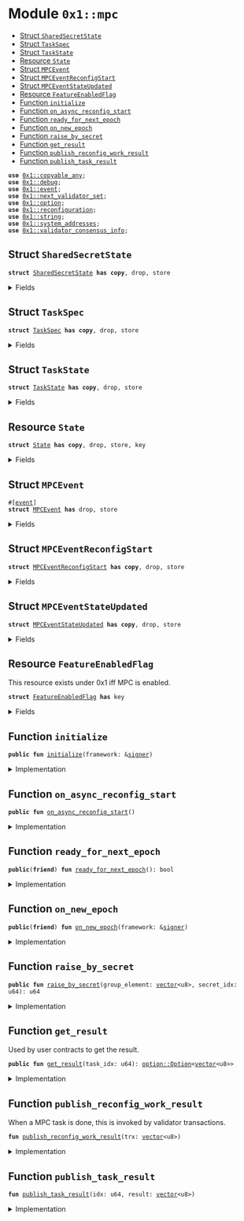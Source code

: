 
<a id="0x1_mpc"></a>

# Module `0x1::mpc`



-  [Struct `SharedSecretState`](#0x1_mpc_SharedSecretState)
-  [Struct `TaskSpec`](#0x1_mpc_TaskSpec)
-  [Struct `TaskState`](#0x1_mpc_TaskState)
-  [Resource `State`](#0x1_mpc_State)
-  [Struct `MPCEvent`](#0x1_mpc_MPCEvent)
-  [Struct `MPCEventReconfigStart`](#0x1_mpc_MPCEventReconfigStart)
-  [Struct `MPCEventStateUpdated`](#0x1_mpc_MPCEventStateUpdated)
-  [Resource `FeatureEnabledFlag`](#0x1_mpc_FeatureEnabledFlag)
-  [Function `initialize`](#0x1_mpc_initialize)
-  [Function `on_async_reconfig_start`](#0x1_mpc_on_async_reconfig_start)
-  [Function `ready_for_next_epoch`](#0x1_mpc_ready_for_next_epoch)
-  [Function `on_new_epoch`](#0x1_mpc_on_new_epoch)
-  [Function `raise_by_secret`](#0x1_mpc_raise_by_secret)
-  [Function `get_result`](#0x1_mpc_get_result)
-  [Function `publish_reconfig_work_result`](#0x1_mpc_publish_reconfig_work_result)
-  [Function `publish_task_result`](#0x1_mpc_publish_task_result)


<pre><code><b>use</b> <a href="../../aptos-stdlib/doc/copyable_any.md#0x1_copyable_any">0x1::copyable_any</a>;
<b>use</b> <a href="../../aptos-stdlib/doc/debug.md#0x1_debug">0x1::debug</a>;
<b>use</b> <a href="event.md#0x1_event">0x1::event</a>;
<b>use</b> <a href="next_validator_set.md#0x1_next_validator_set">0x1::next_validator_set</a>;
<b>use</b> <a href="../../aptos-stdlib/../move-stdlib/doc/option.md#0x1_option">0x1::option</a>;
<b>use</b> <a href="reconfiguration.md#0x1_reconfiguration">0x1::reconfiguration</a>;
<b>use</b> <a href="../../aptos-stdlib/../move-stdlib/doc/string.md#0x1_string">0x1::string</a>;
<b>use</b> <a href="system_addresses.md#0x1_system_addresses">0x1::system_addresses</a>;
<b>use</b> <a href="validator_consensus_info.md#0x1_validator_consensus_info">0x1::validator_consensus_info</a>;
</code></pre>



<a id="0x1_mpc_SharedSecretState"></a>

## Struct `SharedSecretState`



<pre><code><b>struct</b> <a href="mpc.md#0x1_mpc_SharedSecretState">SharedSecretState</a> <b>has</b> <b>copy</b>, drop, store
</code></pre>



<details>
<summary>Fields</summary>


<dl>
<dt>
<code>transcript_for_cur_epoch: <a href="../../aptos-stdlib/../move-stdlib/doc/option.md#0x1_option_Option">option::Option</a>&lt;<a href="../../aptos-stdlib/../move-stdlib/doc/vector.md#0x1_vector">vector</a>&lt;u8&gt;&gt;</code>
</dt>
<dd>

</dd>
<dt>
<code>transcript_for_next_epoch: <a href="../../aptos-stdlib/../move-stdlib/doc/option.md#0x1_option_Option">option::Option</a>&lt;<a href="../../aptos-stdlib/../move-stdlib/doc/vector.md#0x1_vector">vector</a>&lt;u8&gt;&gt;</code>
</dt>
<dd>

</dd>
</dl>


</details>

<a id="0x1_mpc_TaskSpec"></a>

## Struct `TaskSpec`



<pre><code><b>struct</b> <a href="mpc.md#0x1_mpc_TaskSpec">TaskSpec</a> <b>has</b> <b>copy</b>, drop, store
</code></pre>



<details>
<summary>Fields</summary>


<dl>
<dt>
<code>group_element: <a href="../../aptos-stdlib/../move-stdlib/doc/vector.md#0x1_vector">vector</a>&lt;u8&gt;</code>
</dt>
<dd>

</dd>
<dt>
<code>secret_idx: u64</code>
</dt>
<dd>

</dd>
</dl>


</details>

<a id="0x1_mpc_TaskState"></a>

## Struct `TaskState`



<pre><code><b>struct</b> <a href="mpc.md#0x1_mpc_TaskState">TaskState</a> <b>has</b> <b>copy</b>, drop, store
</code></pre>



<details>
<summary>Fields</summary>


<dl>
<dt>
<code>task: <a href="mpc.md#0x1_mpc_TaskSpec">mpc::TaskSpec</a></code>
</dt>
<dd>

</dd>
<dt>
<code>result: <a href="../../aptos-stdlib/../move-stdlib/doc/option.md#0x1_option_Option">option::Option</a>&lt;<a href="../../aptos-stdlib/../move-stdlib/doc/vector.md#0x1_vector">vector</a>&lt;u8&gt;&gt;</code>
</dt>
<dd>

</dd>
</dl>


</details>

<a id="0x1_mpc_State"></a>

## Resource `State`



<pre><code><b>struct</b> <a href="mpc.md#0x1_mpc_State">State</a> <b>has</b> <b>copy</b>, drop, store, key
</code></pre>



<details>
<summary>Fields</summary>


<dl>
<dt>
<code>shared_secrets: <a href="../../aptos-stdlib/../move-stdlib/doc/vector.md#0x1_vector">vector</a>&lt;<a href="mpc.md#0x1_mpc_SharedSecretState">mpc::SharedSecretState</a>&gt;</code>
</dt>
<dd>
 Currently only has 1 secret: the main secret.
</dd>
<dt>
<code>tasks: <a href="../../aptos-stdlib/../move-stdlib/doc/vector.md#0x1_vector">vector</a>&lt;<a href="mpc.md#0x1_mpc_TaskState">mpc::TaskState</a>&gt;</code>
</dt>
<dd>
 The user request queue.
 mpc todo: scale with Table/BigVector.
</dd>
</dl>


</details>

<a id="0x1_mpc_MPCEvent"></a>

## Struct `MPCEvent`



<pre><code>#[<a href="event.md#0x1_event">event</a>]
<b>struct</b> <a href="mpc.md#0x1_mpc_MPCEvent">MPCEvent</a> <b>has</b> drop, store
</code></pre>



<details>
<summary>Fields</summary>


<dl>
<dt>
<code>variant: <a href="../../aptos-stdlib/doc/copyable_any.md#0x1_copyable_any_Any">copyable_any::Any</a></code>
</dt>
<dd>

</dd>
</dl>


</details>

<a id="0x1_mpc_MPCEventReconfigStart"></a>

## Struct `MPCEventReconfigStart`



<pre><code><b>struct</b> <a href="mpc.md#0x1_mpc_MPCEventReconfigStart">MPCEventReconfigStart</a> <b>has</b> <b>copy</b>, drop, store
</code></pre>



<details>
<summary>Fields</summary>


<dl>
<dt>
<code>epoch: u64</code>
</dt>
<dd>

</dd>
<dt>
<code><a href="next_validator_set.md#0x1_next_validator_set">next_validator_set</a>: <a href="../../aptos-stdlib/../move-stdlib/doc/vector.md#0x1_vector">vector</a>&lt;<a href="validator_consensus_info.md#0x1_validator_consensus_info_ValidatorConsensusInfo">validator_consensus_info::ValidatorConsensusInfo</a>&gt;</code>
</dt>
<dd>

</dd>
</dl>


</details>

<a id="0x1_mpc_MPCEventStateUpdated"></a>

## Struct `MPCEventStateUpdated`



<pre><code><b>struct</b> <a href="mpc.md#0x1_mpc_MPCEventStateUpdated">MPCEventStateUpdated</a> <b>has</b> <b>copy</b>, drop, store
</code></pre>



<details>
<summary>Fields</summary>


<dl>
<dt>
<code>epoch: u64</code>
</dt>
<dd>

</dd>
<dt>
<code>new_state: <a href="mpc.md#0x1_mpc_State">mpc::State</a></code>
</dt>
<dd>

</dd>
</dl>


</details>

<a id="0x1_mpc_FeatureEnabledFlag"></a>

## Resource `FeatureEnabledFlag`

This resource exists under 0x1 iff MPC is enabled.


<pre><code><b>struct</b> <a href="mpc.md#0x1_mpc_FeatureEnabledFlag">FeatureEnabledFlag</a> <b>has</b> key
</code></pre>



<details>
<summary>Fields</summary>


<dl>
<dt>
<code>dummy_field: bool</code>
</dt>
<dd>

</dd>
</dl>


</details>

<a id="0x1_mpc_initialize"></a>

## Function `initialize`



<pre><code><b>public</b> <b>fun</b> <a href="mpc.md#0x1_mpc_initialize">initialize</a>(framework: &<a href="../../aptos-stdlib/../move-stdlib/doc/signer.md#0x1_signer">signer</a>)
</code></pre>



<details>
<summary>Implementation</summary>


<pre><code><b>public</b> <b>fun</b> <a href="mpc.md#0x1_mpc_initialize">initialize</a>(framework: &<a href="../../aptos-stdlib/../move-stdlib/doc/signer.md#0x1_signer">signer</a>) {
    <a href="../../aptos-stdlib/doc/debug.md#0x1_debug_print">debug::print</a>(&utf8(b"0720 - <a href="mpc.md#0x1_mpc_initialize">mpc::initialize</a>: begin"));
    <a href="system_addresses.md#0x1_system_addresses_assert_aptos_framework">system_addresses::assert_aptos_framework</a>(framework);
    <b>if</b> (!<b>exists</b>&lt;<a href="mpc.md#0x1_mpc_State">State</a>&gt;(@aptos_framework)) {
        <b>let</b> state = <a href="mpc.md#0x1_mpc_State">State</a> {
            shared_secrets: <a href="../../aptos-stdlib/../move-stdlib/doc/vector.md#0x1_vector">vector</a>[],
            tasks: <a href="../../aptos-stdlib/../move-stdlib/doc/vector.md#0x1_vector">vector</a>[],
        };
        <b>move_to</b>(framework, state);
        <b>move_to</b>(framework, <a href="mpc.md#0x1_mpc_FeatureEnabledFlag">FeatureEnabledFlag</a> {}); //<a href="mpc.md#0x1_mpc">mpc</a> todo: this needs <b>to</b> be pulled out <b>as</b> part of mpc_config, just like <a href="randomness_config.md#0x1_randomness_config">randomness_config</a>.
    };
    <a href="../../aptos-stdlib/doc/debug.md#0x1_debug_print">debug::print</a>(&utf8(b"0720 - <a href="mpc.md#0x1_mpc_initialize">mpc::initialize</a>: end"));
}
</code></pre>



</details>

<a id="0x1_mpc_on_async_reconfig_start"></a>

## Function `on_async_reconfig_start`



<pre><code><b>public</b> <b>fun</b> <a href="mpc.md#0x1_mpc_on_async_reconfig_start">on_async_reconfig_start</a>()
</code></pre>



<details>
<summary>Implementation</summary>


<pre><code><b>public</b> <b>fun</b> <a href="mpc.md#0x1_mpc_on_async_reconfig_start">on_async_reconfig_start</a>() {
    <a href="../../aptos-stdlib/doc/debug.md#0x1_debug_print">debug::print</a>(&utf8(b"0720 - <a href="mpc.md#0x1_mpc_on_async_reconfig_start">mpc::on_async_reconfig_start</a>: begin"));
    <b>if</b> (<b>exists</b>&lt;<a href="mpc.md#0x1_mpc_FeatureEnabledFlag">FeatureEnabledFlag</a>&gt;(@aptos_framework)) {
        <a href="../../aptos-stdlib/doc/debug.md#0x1_debug_print">debug::print</a>(&utf8(b"0720 - <a href="mpc.md#0x1_mpc_on_async_reconfig_start">mpc::on_async_reconfig_start</a>: emitting <a href="mpc.md#0x1_mpc">mpc</a> <a href="event.md#0x1_event">event</a>"));
        <b>let</b> <a href="event.md#0x1_event">event</a> = <a href="mpc.md#0x1_mpc_MPCEventReconfigStart">MPCEventReconfigStart</a> {
            epoch: <a href="reconfiguration.md#0x1_reconfiguration_current_epoch">reconfiguration::current_epoch</a>(),
            <a href="next_validator_set.md#0x1_next_validator_set">next_validator_set</a>: <a href="next_validator_set.md#0x1_next_validator_set_load">next_validator_set::load</a>(),
        };
        emit(<a href="mpc.md#0x1_mpc_MPCEvent">MPCEvent</a> { variant: <a href="../../aptos-stdlib/doc/copyable_any.md#0x1_copyable_any_pack">copyable_any::pack</a>(<a href="event.md#0x1_event">event</a>)});
    };
    <a href="../../aptos-stdlib/doc/debug.md#0x1_debug_print">debug::print</a>(&utf8(b"0720 - <a href="mpc.md#0x1_mpc_on_async_reconfig_start">mpc::on_async_reconfig_start</a>: end"));
}
</code></pre>



</details>

<a id="0x1_mpc_ready_for_next_epoch"></a>

## Function `ready_for_next_epoch`



<pre><code><b>public</b>(<b>friend</b>) <b>fun</b> <a href="mpc.md#0x1_mpc_ready_for_next_epoch">ready_for_next_epoch</a>(): bool
</code></pre>



<details>
<summary>Implementation</summary>


<pre><code><b>public</b>(<b>friend</b>) <b>fun</b> <a href="mpc.md#0x1_mpc_ready_for_next_epoch">ready_for_next_epoch</a>(): bool <b>acquires</b> <a href="mpc.md#0x1_mpc_State">State</a> {
    <a href="../../aptos-stdlib/doc/debug.md#0x1_debug_print">debug::print</a>(&utf8(b"0720 - <a href="mpc.md#0x1_mpc_ready_for_next_epoch">mpc::ready_for_next_epoch</a>: begin"));
    <b>if</b> (!<b>exists</b>&lt;<a href="mpc.md#0x1_mpc_FeatureEnabledFlag">FeatureEnabledFlag</a>&gt;(@aptos_framework)) {
        <a href="../../aptos-stdlib/doc/debug.md#0x1_debug_print">debug::print</a>(&utf8(b"0720 - <a href="mpc.md#0x1_mpc_ready_for_next_epoch">mpc::ready_for_next_epoch</a>: end, <a href="mpc.md#0x1_mpc">mpc</a> ready 0"));
        <b>return</b> <b>true</b>
    };

    <b>if</b> (!<b>exists</b>&lt;<a href="mpc.md#0x1_mpc_State">State</a>&gt;(@aptos_framework)) {
        <a href="../../aptos-stdlib/doc/debug.md#0x1_debug_print">debug::print</a>(&utf8(b"0720 - <a href="mpc.md#0x1_mpc_ready_for_next_epoch">mpc::ready_for_next_epoch</a>: end, <a href="mpc.md#0x1_mpc">mpc</a> not ready 1"));
        <b>return</b> <b>false</b>
    };

    <b>let</b> state = <b>borrow_global</b>&lt;<a href="mpc.md#0x1_mpc_State">State</a>&gt;(@aptos_framework);
    <b>let</b> num_secrets = <a href="../../aptos-stdlib/../move-stdlib/doc/vector.md#0x1_vector_length">vector::length</a>(&state.shared_secrets);
    <b>if</b> (num_secrets == 0) {
        <a href="../../aptos-stdlib/doc/debug.md#0x1_debug_print">debug::print</a>(&utf8(b"0720 - <a href="mpc.md#0x1_mpc_ready_for_next_epoch">mpc::ready_for_next_epoch</a>: end, <a href="mpc.md#0x1_mpc">mpc</a> not ready 2"));
        <b>return</b> <b>false</b>
    };

    <b>let</b> secret_state = <a href="../../aptos-stdlib/../move-stdlib/doc/vector.md#0x1_vector_borrow">vector::borrow</a>(&state.shared_secrets, 0);
    <b>let</b> maybe_trx = &secret_state.transcript_for_next_epoch;
    <b>if</b> (<a href="../../aptos-stdlib/../move-stdlib/doc/option.md#0x1_option_is_none">option::is_none</a>(maybe_trx)) {
        <a href="../../aptos-stdlib/doc/debug.md#0x1_debug_print">debug::print</a>(&utf8(b"0720 - <a href="mpc.md#0x1_mpc_ready_for_next_epoch">mpc::ready_for_next_epoch</a>: end, <a href="mpc.md#0x1_mpc">mpc</a> not ready 3"));
        <b>return</b> <b>false</b>
    };

    <a href="../../aptos-stdlib/doc/debug.md#0x1_debug_print">debug::print</a>(&utf8(b"0720 - <a href="mpc.md#0x1_mpc_ready_for_next_epoch">mpc::ready_for_next_epoch</a>: end, <a href="mpc.md#0x1_mpc">mpc</a> ready 4"));
    <b>true</b>
}
</code></pre>



</details>

<a id="0x1_mpc_on_new_epoch"></a>

## Function `on_new_epoch`



<pre><code><b>public</b>(<b>friend</b>) <b>fun</b> <a href="mpc.md#0x1_mpc_on_new_epoch">on_new_epoch</a>(framework: &<a href="../../aptos-stdlib/../move-stdlib/doc/signer.md#0x1_signer">signer</a>)
</code></pre>



<details>
<summary>Implementation</summary>


<pre><code><b>public</b>(<b>friend</b>) <b>fun</b> <a href="mpc.md#0x1_mpc_on_new_epoch">on_new_epoch</a>(framework: &<a href="../../aptos-stdlib/../move-stdlib/doc/signer.md#0x1_signer">signer</a>) <b>acquires</b> <a href="mpc.md#0x1_mpc_State">State</a> {
    <a href="../../aptos-stdlib/doc/debug.md#0x1_debug_print">debug::print</a>(&utf8(b"0720 - <a href="mpc.md#0x1_mpc_on_new_epoch">mpc::on_new_epoch</a>: begin"));
    <a href="mpc.md#0x1_mpc_initialize">initialize</a>(framework);
    //<a href="mpc.md#0x1_mpc">mpc</a> todo: should clean up <a href="../../aptos-stdlib/doc/any.md#0x1_any">any</a> in-progress session states.
    <b>let</b> state = <b>borrow_global_mut</b>&lt;<a href="mpc.md#0x1_mpc_State">State</a>&gt;(@aptos_framework);
    <b>if</b> (<a href="../../aptos-stdlib/../move-stdlib/doc/vector.md#0x1_vector_length">vector::length</a>(&state.shared_secrets) &gt;= 1) {
        <a href="../../aptos-stdlib/doc/debug.md#0x1_debug_print">debug::print</a>(&utf8(b"0720 - <a href="mpc.md#0x1_mpc_on_new_epoch">mpc::on_new_epoch</a>: found main secret"));
        <b>let</b> main_secret_state = <a href="../../aptos-stdlib/../move-stdlib/doc/vector.md#0x1_vector_borrow_mut">vector::borrow_mut</a>(&<b>mut</b> state.shared_secrets, 0);
        main_secret_state.transcript_for_cur_epoch = main_secret_state.transcript_for_next_epoch;
        main_secret_state.transcript_for_next_epoch = <a href="../../aptos-stdlib/../move-stdlib/doc/option.md#0x1_option_none">option::none</a>();
    };
    <a href="../../aptos-stdlib/doc/debug.md#0x1_debug_print">debug::print</a>(&utf8(b"0720 - <a href="mpc.md#0x1_mpc_on_new_epoch">mpc::on_new_epoch</a>: end"));
}
</code></pre>



</details>

<a id="0x1_mpc_raise_by_secret"></a>

## Function `raise_by_secret`



<pre><code><b>public</b> <b>fun</b> <a href="mpc.md#0x1_mpc_raise_by_secret">raise_by_secret</a>(group_element: <a href="../../aptos-stdlib/../move-stdlib/doc/vector.md#0x1_vector">vector</a>&lt;u8&gt;, secret_idx: u64): u64
</code></pre>



<details>
<summary>Implementation</summary>


<pre><code><b>public</b> <b>fun</b> <a href="mpc.md#0x1_mpc_raise_by_secret">raise_by_secret</a>(group_element: <a href="../../aptos-stdlib/../move-stdlib/doc/vector.md#0x1_vector">vector</a>&lt;u8&gt;, secret_idx: u64): u64 <b>acquires</b> <a href="mpc.md#0x1_mpc_State">State</a> {
    //<a href="mpc.md#0x1_mpc">mpc</a> todo: validate group_element
    <b>let</b> task_spec = <a href="mpc.md#0x1_mpc_TaskSpec">TaskSpec</a> {
        group_element,
        secret_idx
    };

    <b>let</b> task_state = <a href="mpc.md#0x1_mpc_TaskState">TaskState</a> {
        task: task_spec,
        result: <a href="../../aptos-stdlib/../move-stdlib/doc/option.md#0x1_option_none">option::none</a>(),
    };
    <b>let</b> state = <b>borrow_global_mut</b>&lt;<a href="mpc.md#0x1_mpc_State">State</a>&gt;(@aptos_framework);
    <b>let</b> task_idx = <a href="../../aptos-stdlib/../move-stdlib/doc/vector.md#0x1_vector_length">vector::length</a>(&state.tasks);
    <a href="../../aptos-stdlib/../move-stdlib/doc/vector.md#0x1_vector_push_back">vector::push_back</a>(&<b>mut</b> state.tasks, task_state);

    <b>let</b> <a href="event.md#0x1_event">event</a> = <a href="mpc.md#0x1_mpc_MPCEventStateUpdated">MPCEventStateUpdated</a> {
        epoch: <a href="reconfiguration.md#0x1_reconfiguration_current_epoch">reconfiguration::current_epoch</a>(),
        new_state: *state,
    };
    emit(<a href="mpc.md#0x1_mpc_MPCEvent">MPCEvent</a> { variant: <a href="../../aptos-stdlib/doc/copyable_any.md#0x1_copyable_any_pack">copyable_any::pack</a>(<a href="event.md#0x1_event">event</a>)});

    task_idx
}
</code></pre>



</details>

<a id="0x1_mpc_get_result"></a>

## Function `get_result`

Used by user contracts to get the result.


<pre><code><b>public</b> <b>fun</b> <a href="mpc.md#0x1_mpc_get_result">get_result</a>(task_idx: u64): <a href="../../aptos-stdlib/../move-stdlib/doc/option.md#0x1_option_Option">option::Option</a>&lt;<a href="../../aptos-stdlib/../move-stdlib/doc/vector.md#0x1_vector">vector</a>&lt;u8&gt;&gt;
</code></pre>



<details>
<summary>Implementation</summary>


<pre><code><b>public</b> <b>fun</b> <a href="mpc.md#0x1_mpc_get_result">get_result</a>(task_idx: u64): Option&lt;<a href="../../aptos-stdlib/../move-stdlib/doc/vector.md#0x1_vector">vector</a>&lt;u8&gt;&gt; <b>acquires</b> <a href="mpc.md#0x1_mpc_State">State</a> {
    <a href="../../aptos-stdlib/../move-stdlib/doc/vector.md#0x1_vector_borrow">vector::borrow</a>(&<b>mut</b> <b>borrow_global_mut</b>&lt;<a href="mpc.md#0x1_mpc_State">State</a>&gt;(@aptos_framework).tasks, task_idx).result
}
</code></pre>



</details>

<a id="0x1_mpc_publish_reconfig_work_result"></a>

## Function `publish_reconfig_work_result`

When a MPC task is done, this is invoked by validator transactions.


<pre><code><b>fun</b> <a href="mpc.md#0x1_mpc_publish_reconfig_work_result">publish_reconfig_work_result</a>(trx: <a href="../../aptos-stdlib/../move-stdlib/doc/vector.md#0x1_vector">vector</a>&lt;u8&gt;)
</code></pre>



<details>
<summary>Implementation</summary>


<pre><code><b>fun</b> <a href="mpc.md#0x1_mpc_publish_reconfig_work_result">publish_reconfig_work_result</a>(trx: <a href="../../aptos-stdlib/../move-stdlib/doc/vector.md#0x1_vector">vector</a>&lt;u8&gt;) <b>acquires</b> <a href="mpc.md#0x1_mpc_State">State</a> {
    <a href="../../aptos-stdlib/doc/debug.md#0x1_debug_print">debug::print</a>(&utf8(b"0720 - <a href="mpc.md#0x1_mpc_publish_reconfig_work_result">mpc::publish_reconfig_work_result</a>: begin"));
    <b>let</b> state = <b>borrow_global_mut</b>&lt;<a href="mpc.md#0x1_mpc_State">State</a>&gt;(@aptos_framework);
    <b>if</b> (<a href="../../aptos-stdlib/../move-stdlib/doc/vector.md#0x1_vector_length">vector::length</a>(&state.shared_secrets) == 0) {
        <a href="../../aptos-stdlib/doc/debug.md#0x1_debug_print">debug::print</a>(&utf8(b"0720 - <a href="mpc.md#0x1_mpc_publish_reconfig_work_result">mpc::publish_reconfig_work_result</a>: we will have a new secret."));
        <b>let</b> secret_state = <a href="mpc.md#0x1_mpc_SharedSecretState">SharedSecretState</a> {
            transcript_for_next_epoch: <a href="../../aptos-stdlib/../move-stdlib/doc/option.md#0x1_option_none">option::none</a>(),
            transcript_for_cur_epoch: <a href="../../aptos-stdlib/../move-stdlib/doc/option.md#0x1_option_none">option::none</a>(),
        };
        <a href="../../aptos-stdlib/../move-stdlib/doc/vector.md#0x1_vector_push_back">vector::push_back</a>(&<b>mut</b> state.shared_secrets, secret_state);
    };
    <b>let</b> secret_state = <a href="../../aptos-stdlib/../move-stdlib/doc/vector.md#0x1_vector_borrow_mut">vector::borrow_mut</a>(&<b>mut</b> state.shared_secrets, 0);
    <b>if</b> (<a href="../../aptos-stdlib/../move-stdlib/doc/option.md#0x1_option_is_none">option::is_none</a>(&secret_state.transcript_for_next_epoch)) {
        <a href="../../aptos-stdlib/doc/debug.md#0x1_debug_print">debug::print</a>(&utf8(b"0720 - <a href="mpc.md#0x1_mpc_publish_reconfig_work_result">mpc::publish_reconfig_work_result</a>: <b>apply</b>"));
        secret_state.transcript_for_next_epoch = <a href="../../aptos-stdlib/../move-stdlib/doc/option.md#0x1_option_some">option::some</a>(trx);
    };
    <a href="../../aptos-stdlib/doc/debug.md#0x1_debug_print">debug::print</a>(&utf8(b"0720 - <a href="mpc.md#0x1_mpc_publish_reconfig_work_result">mpc::publish_reconfig_work_result</a>: end"));
}
</code></pre>



</details>

<a id="0x1_mpc_publish_task_result"></a>

## Function `publish_task_result`



<pre><code><b>fun</b> <a href="mpc.md#0x1_mpc_publish_task_result">publish_task_result</a>(idx: u64, result: <a href="../../aptos-stdlib/../move-stdlib/doc/vector.md#0x1_vector">vector</a>&lt;u8&gt;)
</code></pre>



<details>
<summary>Implementation</summary>


<pre><code><b>fun</b> <a href="mpc.md#0x1_mpc_publish_task_result">publish_task_result</a>(idx: u64, result: <a href="../../aptos-stdlib/../move-stdlib/doc/vector.md#0x1_vector">vector</a>&lt;u8&gt;) <b>acquires</b> <a href="mpc.md#0x1_mpc_State">State</a> {
    <a href="../../aptos-stdlib/doc/debug.md#0x1_debug_print">debug::print</a>(&utf8(b"0720 - <a href="mpc.md#0x1_mpc_publish_task_result">mpc::publish_task_result</a>: begin"));
    <b>let</b> state = <b>borrow_global_mut</b>&lt;<a href="mpc.md#0x1_mpc_State">State</a>&gt;(@aptos_framework);
    <b>let</b> task_state = <a href="../../aptos-stdlib/../move-stdlib/doc/vector.md#0x1_vector_borrow_mut">vector::borrow_mut</a>(&<b>mut</b> state.tasks, idx);
    <b>if</b> (<a href="../../aptos-stdlib/../move-stdlib/doc/option.md#0x1_option_is_none">option::is_none</a>(&task_state.result)) {
        <a href="../../aptos-stdlib/doc/debug.md#0x1_debug_print">debug::print</a>(&utf8(b"0720 - <a href="mpc.md#0x1_mpc_publish_task_result">mpc::publish_task_result</a>: <b>apply</b>"));
        task_state.result = <a href="../../aptos-stdlib/../move-stdlib/doc/option.md#0x1_option_some">option::some</a>(result);
    };
    <a href="../../aptos-stdlib/doc/debug.md#0x1_debug_print">debug::print</a>(&utf8(b"0720 - <a href="mpc.md#0x1_mpc_publish_task_result">mpc::publish_task_result</a>: end"));
}
</code></pre>



</details>


[move-book]: https://aptos.dev/move/book/SUMMARY
